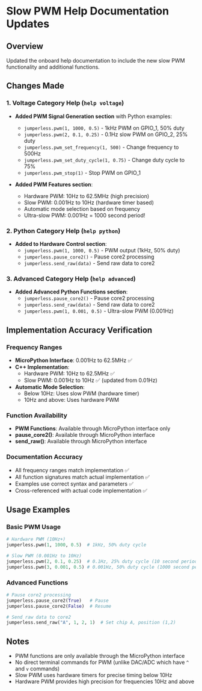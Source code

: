 # Slow PWM Help Documentation Updates

## Overview
Updated the onboard help documentation to include the new slow PWM functionality and additional functions.

## Changes Made

### 1. Voltage Category Help (`help voltage`)
- **Added PWM Signal Generation section** with Python examples:
  - `jumperless.pwm(1, 1000, 0.5)` - 1kHz PWM on GPIO_1, 50% duty
  - `jumperless.pwm(2, 0.1, 0.25)` - 0.1Hz slow PWM on GPIO_2, 25% duty
  - `jumperless.pwm_set_frequency(1, 500)` - Change frequency to 500Hz
  - `jumperless.pwm_set_duty_cycle(1, 0.75)` - Change duty cycle to 75%
  - `jumperless.pwm_stop(1)` - Stop PWM on GPIO_1

- **Added PWM Features section**:
  - Hardware PWM: 10Hz to 62.5MHz (high precision)
  - Slow PWM: 0.001Hz to 10Hz (hardware timer based)
  - Automatic mode selection based on frequency
  - Ultra-slow PWM: 0.001Hz = 1000 second period!

### 2. Python Category Help (`help python`)
- **Added to Hardware Control section**:
  - `jumperless.pwm(1, 1000, 0.5)` - PWM output (1kHz, 50% duty)
  - `jumperless.pause_core2()` - Pause core2 processing
  - `jumperless.send_raw(data)` - Send raw data to core2

### 3. Advanced Category Help (`help advanced`)
- **Added Advanced Python Functions section**:
  - `jumperless.pause_core2()` - Pause core2 processing
  - `jumperless.send_raw(data)` - Send raw data to core2
  - `jumperless.pwm(1, 0.001, 0.5)` - Ultra-slow PWM (0.001Hz)

## Implementation Accuracy Verification

### Frequency Ranges
- **MicroPython Interface**: 0.001Hz to 62.5MHz ✅
- **C++ Implementation**: 
  - Hardware PWM: 10Hz to 62.5MHz ✅
  - Slow PWM: 0.001Hz to 10Hz ✅ (updated from 0.01Hz)
- **Automatic Mode Selection**: 
  - Below 10Hz: Uses slow PWM (hardware timer)
  - 10Hz and above: Uses hardware PWM

### Function Availability
- **PWM Functions**: Available through MicroPython interface only
- **pause_core2()**: Available through MicroPython interface
- **send_raw()**: Available through MicroPython interface

### Documentation Accuracy
- All frequency ranges match implementation ✅
- All function signatures match actual implementation ✅
- Examples use correct syntax and parameters ✅
- Cross-referenced with actual code implementation ✅

## Usage Examples

### Basic PWM Usage
```python
# Hardware PWM (10Hz+)
jumperless.pwm(1, 1000, 0.5)  # 1kHz, 50% duty cycle

# Slow PWM (0.001Hz to 10Hz)
jumperless.pwm(2, 0.1, 0.25)  # 0.1Hz, 25% duty cycle (10 second period)
jumperless.pwm(3, 0.001, 0.5) # 0.001Hz, 50% duty cycle (1000 second period!)
```

### Advanced Functions
```python
# Pause core2 processing
jumperless.pause_core2(True)   # Pause
jumperless.pause_core2(False)  # Resume

# Send raw data to core2
jumperless.send_raw("A", 1, 2, 1)  # Set chip A, position (1,2)
```

## Notes
- PWM functions are only available through the MicroPython interface
- No direct terminal commands for PWM (unlike DAC/ADC which have `^` and `v` commands)
- Slow PWM uses hardware timers for precise timing below 10Hz
- Hardware PWM provides high precision for frequencies 10Hz and above 